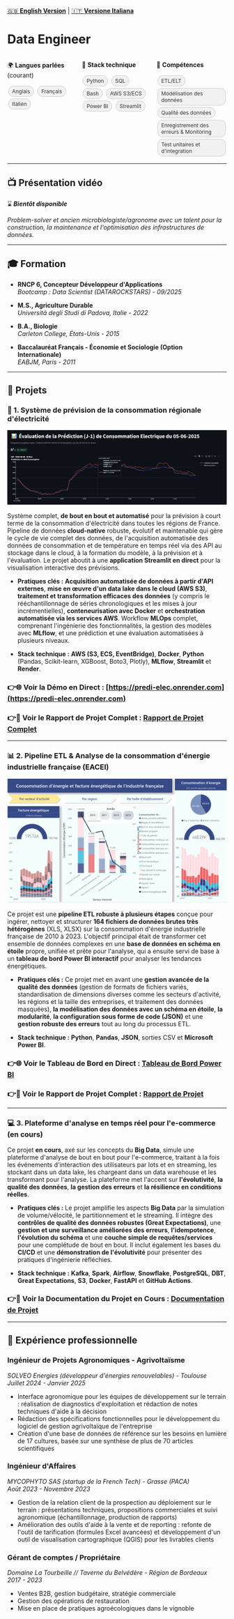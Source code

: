 [🇬🇧 **English Version**](../README.md) | [🇮🇹 **Versione Italiana**](README_IT.markdown)

# Data Engineer

<div style="display: flex; justify-content: space-between; flex-wrap: wrap;">
  <div style="flex: 1; min-width: 120px; margin-right: 10px;">
    <p>🌍 <strong>Langues parlées</strong> (courant)</p>
    <div class="tags">
      <span class="tag">Anglais</span>
      <span class="tag">Français</span>
      <span class="tag">Italien</span>
    </div>
  </div>
  <div style="flex: 1; min-width: 120px; margin-right: 10px;">
    <p>🧱 <strong>Stack technique</strong></p>
    <div class="tags">
      <span class="tag">Python</span>
      <span class="tag">SQL</span>
      <span class="tag">Bash</span>
      <span class="tag">AWS S3/ECS</span>
      <span class="tag">Power BI</span>
      <span class="tag">Streamlit</span>
    </div>
  </div>
  <div style="flex: 1; min-width: 120px;">
    <p>🎯 <strong>Compétences</strong></p>
    <div class="tags">
      <span class="tag">ETL/ELT</span>
      <span class="tag">Modélisation des données</span>
      <span class="tag">Qualité des données</span>
      <span class="tag">Enregistrement des erreurs & Monitoring</span>
      <span class="tag">Test unitaires et d'integration</span>
    </div>
  </div>
</div>

<style>
  .tags {
    margin-top: 8px;
  }
  .tag {
    display: inline-block;
    background-color: #f1f1f1;
    color: #333;
    padding: 4px 8px;
    margin: 2px;
    font-size: 0.85em;
    border-radius: 12px;
    border: 1px solid #ccc;
  }
</style>

<p></p>

---

## 📺 Présentation vidéo

⌛ **_Bientôt disponible_**

_Problem-solver et ancien microbiologiste/agronome avec un talent pour la construction, la maintenance et l'optimisation des infrastructures de données._

---

## 🎓 Formation

* **RNCP 6, Concepteur Développeur d'Applications**  
  *Bootcamp : Data Scientist (DATAROCKSTARS) - 09/2025*

* **M.S., Agriculture Durable**  
  *Università degli Studi di Padova, Italie - 2022*

* **B.A., Biologie**  
  *Carleton College, États-Unis - 2015*

* **Baccalauréat Français - Économie et Sociologie (Option Internationale)**  
  *EABJM, Paris - 2011*

---

## 📌 Projets

### **🔮 1. Système de prévision de la consommation régionale d'électricité**

![Prediction screenshot](../assets/evaluation.jpeg)

Système complet, **de bout en bout et automatisé** pour la prévision à court terme de la consommation d'électricité dans toutes les régions de France. Pipeline de données **cloud-native** robuste, évolutif et maintenable qui gère le cycle de vie complet des données, de l'acquisition automatisée des données de consommation et de température en temps réel via des API au stockage dans le cloud, à la formation du modèle, à la prévision et à l'évaluation. Le projet aboutit à une **application Streamlit en direct** pour la visualisation interactive des prévisions.

* **Pratiques clés :** **Acquisition automatisée de données à partir d'API externes**, **mise en œuvre d'un data lake dans le cloud (AWS S3)**, **traitement et transformation efficaces des données** (y compris le rééchantillonnage de séries chronologiques et les mises à jour incrémentielles), **conteneurisation avec Docker** et **orchestration automatisée via les services AWS**. Workflow **MLOps** complet, comprenant l'ingénierie des fonctionnalités, la gestion des modèles avec **MLflow**, et une prédiction et une évaluation automatisées à plusieurs niveaux.

* **Stack technique :** **AWS (S3, ECS, EventBridge)**, **Docker**, **Python** (Pandas, Scikit-learn, XGBoost, Boto3, Plotly), **MLflow**, **Streamlit** et **Render**.

### 👉🌐 Voir la **Démo en Direct** : [https://predi-elec.onrender.com](https://predi-elec.onrender.com)

### 👉📖 Voir le **Rapport de Projet Complet** : [Rapport de Projet Complet](Predi_Elec_FR.md)

---

### **📊 2. Pipeline ETL & Analyse de la consommation d'énergie industrielle française (EACEI)**

![Dashboard screenshot](../assets/eacei.png)

Ce projet est une **pipeline ETL robuste à plusieurs étapes** conçue pour ingérer, nettoyer et structurer **164 fichiers de données brutes très hétérogènes** (XLS, XLSX) sur la consommation d'énergie industrielle française de 2010 à 2023. L'objectif principal était de transformer cet ensemble de données complexes en une **base de données en schéma en étoile** propre, unifiée et prête pour l'analyse, qui a ensuite servi de base à un **tableau de bord Power BI interactif** pour analyser les tendances énergétiques.

* **Pratiques clés :** Ce projet met en avant une **gestion avancée de la qualité des données** (gestion de formats de fichiers variés, standardisation de dimensions diverses comme les secteurs d'activité, les régions et la taille des entreprises, et traitement des données masquées), **la modélisation des données avec un schéma en étoile**, **la modularité**, **la configuration sous forme de code (JSON)** et une **gestion robuste des erreurs** tout au long du processus ETL.

* **Stack technique :** **Python**, **Pandas**, **JSON**, sorties CSV et **Microsoft Power BI**.

### 👉🌐 Voir le **Tableau de Bord en Direct** : [Tableau de Bord Power BI](https://app.powerbi.com/view?r=eyJrIjoiZTE4YjVhMjctZjFmZS00YjRjLThlOTctNDAyOGI0ZTNiNGNiIiwidCI6ImJlOTNmMTc4LTA5NjQtNDcwOS1hMDZjLTY4ZThhZjBhODM1NSJ9&pageName=f779d68dcac6fc795d20)

### 👉📖 Voir le **Rapport de Projet** Complet : [Rapport de Projet](EACEI_FR.md)

---

### **💻 3. Plateforme d'analyse en temps réel pour l'e-commerce (en cours)**

Ce projet **en cours**, axé sur les concepts du **Big Data**, simule une plateforme d'analyse de bout en bout pour l'e-commerce, traitant à la fois les événements d'interaction des utilisateurs par lots et en streaming, les stockant dans un data lake, les chargeant dans un data warehouse et les transformant pour l'analyse. La plateforme met l'accent sur **l'évolutivité**, **la qualité des données**, **la gestion des erreurs** et **la résilience en conditions réelles**.

* **Pratiques clés :** Le projet amplifie les aspects **Big Data** par la simulation de volume/vélocité, le partitionnement et le streaming. Il intègre des **contrôles de qualité des données robustes (Great Expectations)**, une **gestion et une surveillance améliorées des erreurs**, **l'idempotence**, **l'évolution du schéma** et une **couche simple de requêtes/services** pour une complétude de bout en bout. Il inclut également les bases du **CI/CD** et une **démonstration de l'évolutivité** pour présenter des pratiques d'ingénierie réfléchies.

* **Stack technique :** **Kafka**, **Spark**, **Airflow**, **Snowflake**, **PostgreSQL**, **DBT**, **Great Expectations**, **S3**, **Docker**, **FastAPI** et **GitHub Actions**.

### 👉📝 Voir la Documentation du **Projet en Cours** : [Documentation de Projet](E_commerce_FR.md)

---

## 🧰 Expérience professionnelle

### **Ingénieur de Projets Agronomiques - Agrivoltaïsme**

*SOLVEO Energies (développeur d'énergies renouvelables) - Toulouse*  
*Juillet 2024 - Janvier 2025*

- Interface agronomique pour les équipes de développement sur le terrain : réalisation de diagnostics d'exploitation et rédaction de notes techniques d'aide à la décision
- Rédaction des spécifications fonctionnelles pour le développement du logiciel de gestion agrivoltaïque de l'entreprise
- Création d'une base de données de référence sur les besoins en lumière de 17 cultures, basée sur une synthèse de plus de 70 articles scientifiques

### **Ingénieur d'Affaires**

*MYCOPHYTO SAS (startup de la French Tech) - Grasse (PACA)*  
*Août 2023 - Novembre 2023*

- Gestion de la relation client de la prospection au déploiement sur le terrain : présentations techniques, propositions commerciales et suivi agronomique (échantillonnage, production de rapports)
- Amélioration des outils d'aide à la vente et de reporting : refonte de l'outil de tarification (formules Excel avancées) et développement d'un outil de visualisation cartographique (QGIS) pour les livrables clients

### **Gérant de comptes / Propriétaire**

*Domaine La Tourbeille // Taverne du Belvédère - Région de Bordeaux*  
*2017 - 2023*

- Ventes B2B, gestion budgétaire, stratégie commerciale
- Gestion des opérations de restauration
- Mise en place de pratiques agroécologiques dans le vignoble
